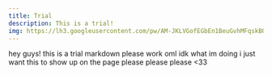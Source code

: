 ```yaml
---
title: Trial
description: This is a trial!
img: https://lh3.googleusercontent.com/pw/AM-JKLVGofEGbEn1BeuGvhMFqskBOmcQ2GisizxErzHIjuOUwqwT_bD--ueYYM1CI6lv-LbyKacczIzVmxV8GMGQ3y95teHvXvuHMGweMuL5Pvma1rgwi3E39-yqIBl91mTwfNBzyBNXkC0maegrndOWaLjg=w642-h959-no
---
```


hey guys! this is a trial markdown please work oml idk what im doing i just want this to show up on the page please please please <33
